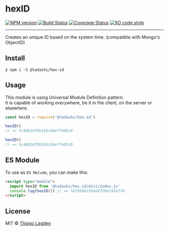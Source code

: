 # hexID

[![NPM version][npm-img]][npm]
[![Build Status][ci-img]][ci]
[![Coverage Status][coveralls-img]][coveralls]
[![XO code style][xo-img]][xo]


[npm-img]:         https://img.shields.io/npm/v/@tadashi/hex-id.svg
[npm]:             https://www.npmjs.com/package/@tadashi/hex-id
[ci-img]:          https://travis-ci.org/lagden/hex-id.svg
[ci]:              https://travis-ci.org/lagden/hex-id
[coveralls-img]:   https://coveralls.io/repos/github/lagden/hex-id/badge.svg?branch=master
[coveralls]:       https://coveralls.io/github/lagden/hex-id?branch=master
[xo-img]:          https://img.shields.io/badge/code_style-XO-5ed9c7.svg
[xo]:              https://github.com/sindresorhus/xo

-----

Creates an unique ID based on the system time. (compatible with Mongo's ObjectID)

## Install

```
$ npm i -S @tadashi/hex-id
```


## Usage

This module is using Universal Module Definition pattern.  
It is capable of working everywhere, be it in the client, on the server or elsewhere.

```js
const hexID = require('@tadashi/hex-id')

hexID()
// => 5c48b2d79b156cb4effe05c8

hexID()
// => 5c48b2d79b156cb4effe05c9
```


## ES Module

To use as `ES Molude`, you can make this:

```html
<script type="module">
  import hexID from '@tadashi/hex-id/dist/index.js'
  console.log(hexID()) // => 5d7950e2264e9720ef43a770
</script>
````


## License

MIT © [Thiago Lagden](https://lagden.in)
